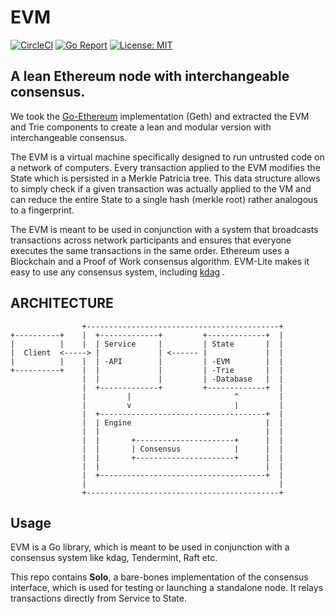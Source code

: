 # EVM

[![CircleCI](https://circleci.com/gh/mosaicnetworks/evm-lite.svg?style=svg)](https://circleci.com/gh/Kdag-K/evm)
[![Go Report](https://goreportcard.com/badge/github.com/Kdag-K/evm)](https://goreportcard.com/report/github.com/Kdag-K/evm)
[![License: MIT](https://img.shields.io/badge/License-MIT-yellow.svg)](https://opensource.org/licenses/MIT)

## A lean Ethereum node with interchangeable consensus.

We took the [Go-Ethereum](https://github.com/ethereum/go-ethereum)
implementation (Geth) and extracted the EVM and Trie components to create a lean
and modular version with interchangeable consensus.

The EVM is a virtual machine specifically designed to run untrusted code on a
network of computers. Every transaction applied to the EVM modifies the State
which is persisted in a Merkle Patricia tree. This data structure allows to
simply check if a given transaction was actually applied to the VM and can
reduce the entire State to a single hash (merkle root) rather analogous to a
fingerprint.

The EVM is meant to be used in conjunction with a system that broadcasts
transactions across network participants and ensures that everyone executes the
same transactions in the same order. Ethereum uses a Blockchain and a Proof of
Work consensus algorithm. EVM-Lite makes it easy to use any consensus system,
including [kdag](https://github.com/Kdag-K/kdag) .

## ARCHITECTURE

```
                +-------------------------------------------+
+----------+    |  +-------------+         +-------------+  |       
|          |    |  | Service     |         | State       |  |
|  Client  <-----> |             | <------ |             |  |
|          |    |  | -API        |         | -EVM        |  |
+----------+    |  |             |         | -Trie       |  |
                |  |             |         | -Database   |  |
                |  +-------------+         +-------------+  |
                |         |                       ^         |     
                |         v                       |         |
                |  +-------------------------------------+  |
                |  | Engine                              |  |
                |  |                                     |  |
                |  |       +----------------------+      |  |
                |  |       | Consensus            |      |  |
                |  |       +----------------------+      |  |
                |  |                                     |  |
                |  +-------------------------------------+  |
                |                                           |
                +-------------------------------------------+

```

## Usage

EVM is a Go library, which is meant to be used in conjunction with a 
consensus system like kdag, Tendermint, Raft etc.

This repo contains **Solo**, a bare-bones implementation of the consensus 
interface, which is used for testing or launching a standalone node. It relays
transactions directly from Service to State.